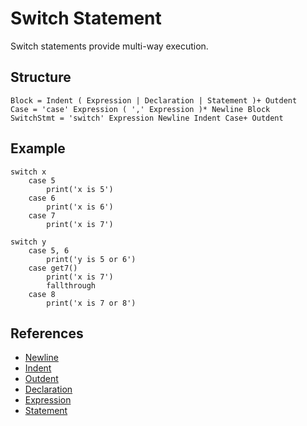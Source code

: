 # Switch Statement

Switch statements provide multi-way execution.

## Structure
```grammar
Block = Indent ( Expression | Declaration | Statement )+ Outdent
Case = 'case' Expression ( ',' Expression )* Newline Block
SwitchStmt = 'switch' Expression Newline Indent Case+ Outdent
```

## Example
```syntek
switch x
	case 5
		print('x is 5')
	case 6
		print('x is 6')
	case 7
		print('x is 7')

switch y
	case 5, 6
		print('y is 5 or 6')
	case get7()
		print('x is 7')
		fallthrough
	case 8
		print('x is 7 or 8')
```

## References
- [Newline](/spec/grammar/lexical.html#newline)
- [Indent](/spec/grammar/lexical.html#indent)
- [Outdent](/spec/grammar/lexical.html#outdent)
- [Declaration](/spec/grammar/syntactic/declarations/)
- [Expression](/spec/grammar/syntactic/expressions/)
- [Statement](/spec/grammar/syntactic/statements/)
